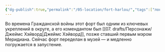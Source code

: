 ```yaml
---
{"dg-publish":true,"permalink":"/05-location/fort-harlou/","tags":["локация/здание"]}
---
```


Во времена Гражданской войны этот форт был одним из ключевых укреплений в округе, а его комендантом был [[07. drafts/Персонажи/Джеймс Хэйворд\|Джеймс Хэйворд]], позже ставший первым мэром Меридиана. Сейчас форт переделан в музей — и медленно погружается в запустение.